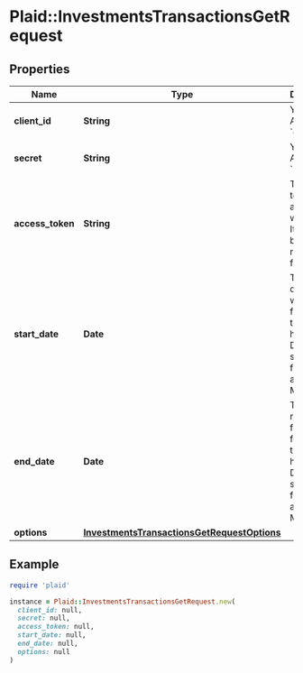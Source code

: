 # Plaid::InvestmentsTransactionsGetRequest

## Properties

| Name | Type | Description | Notes |
| ---- | ---- | ----------- | ----- |
| **client_id** | **String** | Your Plaid API &#x60;client_id&#x60;. | [optional] |
| **secret** | **String** | Your Plaid API &#x60;secret&#x60;. | [optional] |
| **access_token** | **String** | The access token associated with the Item data is being requested for. |  |
| **start_date** | **Date** | The earliest date for which to fetch transaction history. Dates should be formatted as YYYY-MM-DD. |  |
| **end_date** | **Date** | The most recent date for which to fetch transaction history. Dates should be formatted as YYYY-MM-DD. |  |
| **options** | [**InvestmentsTransactionsGetRequestOptions**](InvestmentsTransactionsGetRequestOptions.md) |  | [optional] |

## Example

```ruby
require 'plaid'

instance = Plaid::InvestmentsTransactionsGetRequest.new(
  client_id: null,
  secret: null,
  access_token: null,
  start_date: null,
  end_date: null,
  options: null
)
```


